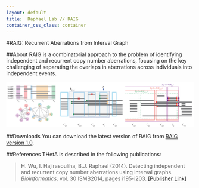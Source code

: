 ```yaml
---
layout: default
title:  Raphael Lab // RAIG
container_css_class: container
---
```


#RAIG: Recurrent Aberrations from Interval Graph

##About
RAIG is a combinatorial approach to the problem of identifying independent and recurrent copy number aberrations, focusing on the key challenging of separating the overlaps in aberrations across individuals into independent events.

[<img src="raig.jpg" style="width: 600px"/>](raig.jpg)

<a name="download"></a>
##Downloads 
You can download the latest version of RAIG from [RAIG version 1.0](http://compbio-research.cs.brown.edu/software/RAIG/RAIG_1.0.tar.gz).

<a name="reference"></a>
##References
THetA is described in the following publications:

>H. Wu, I. Hajirasouliha, B.J. Raphael (2014).
>Detecting independent and recurrent copy number aberrations using interval graphs. 
>*Bioinformatics*. vol. 30 ISMB2014, pages i195-i203.
>[[Publisher Link]](http://bioinformatics.oxfordjournals.org/content/30/12/i195.full.pdf)	


